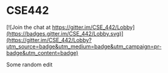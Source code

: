 # CSE442

[![Join the chat at https://gitter.im/CSE_442/Lobby](https://badges.gitter.im/CSE_442/Lobby.svg)](https://gitter.im/CSE_442/Lobby?utm_source=badge&utm_medium=badge&utm_campaign=pr-badge&utm_content=badge)


Some random edit
